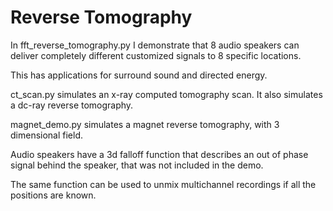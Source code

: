 # Reverse Tomography


In fft_reverse_tomography.py I demonstrate that 8 audio speakers can deliver completely different customized signals to 8 specific locations.

This has applications for surround sound and directed energy.

ct_scan.py simulates an x-ray computed tomography scan. It also simulates a dc-ray reverse tomography.

magnet_demo.py simulates a magnet reverse tomography, with 3 dimensional field.

Audio speakers have a 3d falloff function that describes an out of phase signal behind the speaker, that was not included in the demo.

The same function can be used to unmix multichannel recordings if all the positions are known.

